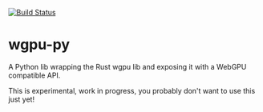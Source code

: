 [![Build Status](https://dev.azure.com/korijn/wgpu-py/_apis/build/status/Korijn.wgpu-py?branchName=master)](https://dev.azure.com/korijn/wgpu-py/_build/latest?definitionId=1&branchName=master)

# wgpu-py

A Python lib wrapping the Rust wgpu lib and exposing it with a WebGPU compatible API.

This is experimental, work in progress, you probably don't want to use this just yet!
